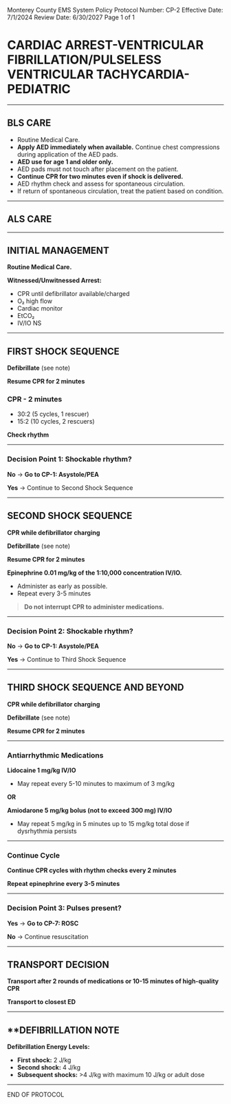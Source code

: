 Monterey County EMS System Policy
Protocol Number: CP-2
Effective Date: 7/1/2024
Review Date: 6/30/2027
Page 1 of 1

# CARDIAC ARREST-VENTRICULAR FIBRILLATION/PULSELESS VENTRICULAR TACHYCARDIA-PEDIATRIC

---

## BLS CARE

- Routine Medical Care.
- **Apply AED immediately when available.** Continue chest compressions during application of the AED pads. 
- **AED use for age 1 and older only.** 
- AED pads must not touch after placement on the patient.
- **Continue CPR for two minutes even if shock is delivered.**
- AED rhythm check and assess for spontaneous circulation.
- If return of spontaneous circulation, treat the patient based on condition.

---

## ALS CARE

---

## INITIAL MANAGEMENT

**Routine Medical Care.**

**Witnessed/Unwitnessed Arrest:**
- CPR until defibrillator available/charged
- O₂ high flow
- Cardiac monitor
- EtCO₂
- IV/IO NS

---

## FIRST SHOCK SEQUENCE

**Defibrillate** (see note)

**Resume CPR for 2 minutes**

### CPR - 2 minutes
- 30:2 (5 cycles, 1 rescuer)
- 15:2 (10 cycles, 2 rescuers)

**Check rhythm**

---

### Decision Point 1: Shockable rhythm?

**No** → **Go to CP-1: Asystole/PEA**

**Yes** → Continue to Second Shock Sequence

---

## SECOND SHOCK SEQUENCE

**CPR while defibrillator charging**

**Defibrillate** (see note)

**Resume CPR for 2 minutes**

**Epinephrine 0.01 mg/kg of the 1:10,000 concentration IV/IO.**
- Administer as early as possible. 
- Repeat every 3-5 minutes

> **Do not interrupt CPR to administer medications.**

---

### Decision Point 2: Shockable rhythm?

**No** → **Go to CP-1: Asystole/PEA**

**Yes** → Continue to Third Shock Sequence

---

## THIRD SHOCK SEQUENCE AND BEYOND

**CPR while defibrillator charging**

**Defibrillate** (see note)

**Resume CPR for 2 minutes**

---

### Antiarrhythmic Medications

**Lidocaine 1 mg/kg IV/IO**
- May repeat every 5-10 minutes to maximum of 3 mg/kg

**OR**

**Amiodarone 5 mg/kg bolus (not to exceed 300 mg) IV/IO**
- May repeat 5 mg/kg in 5 minutes up to 15 mg/kg total dose if dysrhythmia persists

---

### Continue Cycle

**Continue CPR cycles with rhythm checks every 2 minutes**

**Repeat epinephrine every 3-5 minutes**

---

### Decision Point 3: Pulses present?

**Yes** → **Go to CP-7: ROSC**

**No** → Continue resuscitation

---

## TRANSPORT DECISION

**Transport after 2 rounds of medications or 10-15 minutes of high-quality CPR**

**Transport to closest ED**

---

## **DEFIBRILLATION NOTE

**Defibrillation Energy Levels:**

- **First shock:** 2 J/kg
- **Second shock:** 4 J/kg
- **Subsequent shocks:** >4 J/kg with maximum 10 J/kg or adult dose

---

END OF PROTOCOL

